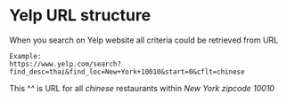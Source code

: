 # Yelp URL structure

When you search on Yelp website all criteria could be retrieved from URL
~~~
Example:
https://www.yelp.com/search?find_desc=thai&find_loc=New+York+10010&start=0&cflt=chinese
~~~

This ^^ is URL for all *chinese* restaurants within *New York zipcode 10010*
